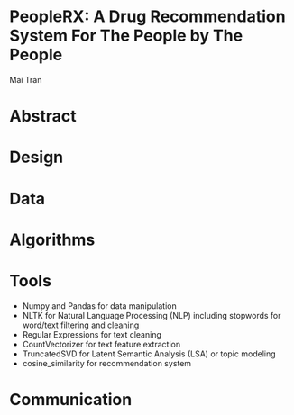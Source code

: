 # PeopleRX: A Drug Recommendation System For The People by The People
Mai Tran

# Abstract

# Design

# Data

# Algorithms

# Tools
- Numpy and Pandas for data manipulation
- NLTK for Natural Language Processing (NLP) including stopwords for word/text filtering and cleaning
- Regular Expressions for text cleaning
- CountVectorizer for text feature extraction
- TruncatedSVD for Latent Semantic Analysis (LSA) or topic modeling
- cosine_similarity for recommendation system

# Communication

